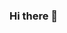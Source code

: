 ### Hi there 👋

<!--
**joycemamede/joycemamede** is a ✨ _special_ ✨ repository because its `README.md` (this file) appears on your GitHub profile.

Here are some ideas to get you started:

- 🔭 I’m currently working on ...
- 🌱 I’m currently learning ...
- 👯 I’m looking to collaborate on ...
- 🤔 I’m looking for help with ...
- 💬 Ask me about ...
- 📫 How to reach me: ...
- 😄 Pronouns: ...
- ⚡ Fun fact: ...
-->

<div>
  <a href="https://github.com/joycemamede">
  <img height="180em" src="https://github-readme-stats.vercel.app/api?username=joycemamede&show_icons=true&theme=dracula>
</div>
